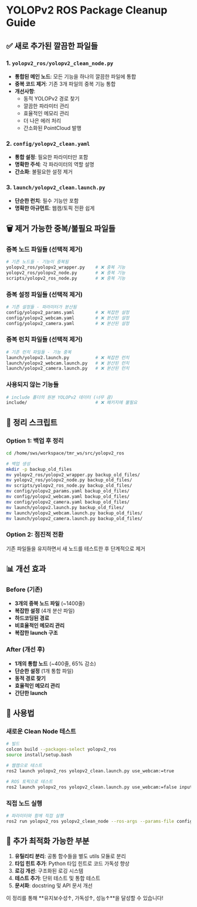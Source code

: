 # YOLOPv2 ROS Package Cleanup Guide

## ✅ 새로 추가된 깔끔한 파일들

### 1. `yolopv2_ros/yolopv2_clean_node.py`
- **통합된 메인 노드**: 모든 기능을 하나의 깔끔한 파일에 통합
- **중복 코드 제거**: 기존 3개 파일의 중복 기능 통합
- **개선사항**:
  - 동적 YOLOPv2 경로 찾기
  - 깔끔한 파라미터 관리
  - 효율적인 메모리 관리
  - 더 나은 에러 처리
  - 간소화된 PointCloud 발행

### 2. `config/yolopv2_clean.yaml`
- **통합 설정**: 필요한 파라미터만 포함
- **명확한 주석**: 각 파라미터의 역할 설명
- **간소화**: 불필요한 설정 제거

### 3. `launch/yolopv2_clean.launch.py`
- **단순한 런치**: 필수 기능만 포함
- **명확한 아규먼트**: 웹캠/토픽 전환 쉽게

## 🗑️ 제거 가능한 중복/불필요 파일들

### 중복 노드 파일들 (선택적 제거)
```bash
# 기존 노드들 - 기능이 중복됨
yolopv2_ros/yolopv2_wrapper.py    # ❌ 중복 기능
yolopv2_ros/yolopv2_node.py       # ❌ 중복 기능  
scripts/yolopv2_ros_node.py       # ❌ 중복 기능
```

### 중복 설정 파일들 (선택적 제거)
```bash
# 기존 설정들 - 파라미터가 분산됨
config/yolopv2_params.yaml        # ❌ 복잡한 설정
config/yolopv2_webcam.yaml        # ❌ 분산된 설정
config/yolopv2_camera.yaml        # ❌ 분산된 설정
```

### 중복 런치 파일들 (선택적 제거)
```bash
# 기존 런치 파일들 - 기능 중복
launch/yolopv2.launch.py          # ❌ 복잡한 런치
launch/yolopv2_webcam.launch.py   # ❌ 분산된 런치
launch/yolopv2_camera.launch.py   # ❌ 분산된 런치
```

### 사용되지 않는 기능들
```bash
# include 폴더의 원본 YOLOPv2 데이터 (너무 큼)
include/                          # ❌ 패키지에 불필요
```

## 🧹 정리 스크립트

### Option 1: 백업 후 정리
```bash
cd /home/sws/workspace/tmr_ws/src/yolopv2_ros

# 백업 생성
mkdir -p backup_old_files
mv yolopv2_ros/yolopv2_wrapper.py backup_old_files/
mv yolopv2_ros/yolopv2_node.py backup_old_files/
mv scripts/yolopv2_ros_node.py backup_old_files/
mv config/yolopv2_params.yaml backup_old_files/
mv config/yolopv2_webcam.yaml backup_old_files/
mv config/yolopv2_camera.yaml backup_old_files/
mv launch/yolopv2.launch.py backup_old_files/
mv launch/yolopv2_webcam.launch.py backup_old_files/
mv launch/yolopv2_camera.launch.py backup_old_files/
```

### Option 2: 점진적 전환
기존 파일들을 유지하면서 새 노드를 테스트한 후 단계적으로 제거

## 📊 개선 효과

### Before (기존)
- **3개의 중복 노드 파일** (~1400줄)
- **복잡한 설정** (4개 분산 파일)
- **하드코딩된 경로**
- **비효율적인 메모리 관리**
- **복잡한 launch 구조**

### After (개선 후)
- **1개의 통합 노드** (~400줄, 65% 감소)
- **단순한 설정** (1개 통합 파일)
- **동적 경로 찾기**
- **효율적인 메모리 관리**
- **간단한 launch**

## 🚀 사용법

### 새로운 Clean Node 테스트
```bash
# 빌드
colcon build --packages-select yolopv2_ros
source install/setup.bash

# 웹캠으로 테스트
ros2 launch yolopv2_ros yolopv2_clean.launch.py use_webcam:=true

# ROS 토픽으로 테스트  
ros2 launch yolopv2_ros yolopv2_clean.launch.py use_webcam:=false input_topic:=/your_camera/image_raw
```

### 직접 노드 실행
```bash
# 파라미터와 함께 직접 실행
ros2 run yolopv2_ros yolopv2_clean_node --ros-args --params-file config/yolopv2_clean.yaml
```

## 🔧 추가 최적화 가능한 부분

1. **유틸리티 분리**: 공통 함수들을 별도 utils 모듈로 분리
2. **타입 힌트 추가**: Python 타입 힌트로 코드 가독성 향상
3. **로깅 개선**: 구조화된 로깅 시스템
4. **테스트 추가**: 단위 테스트 및 통합 테스트
5. **문서화**: docstring 및 API 문서 개선

이 정리를 통해 **유지보수성↑, 가독성↑, 성능↑**을 달성할 수 있습니다!